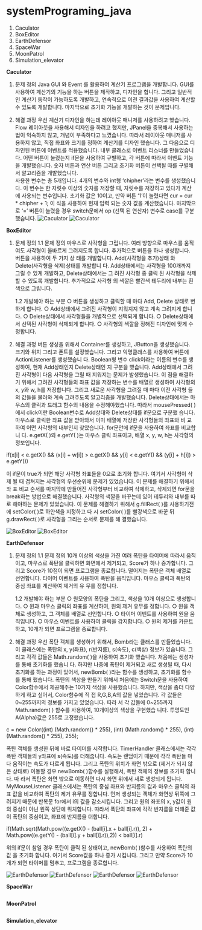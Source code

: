 # systemPrograming_java
1. Caculator
2. BoxEditor
3. EarthDefensor
4. SpaceWar
5. MoonPatrol
6. Simulation_elevator

**Caculator**

1. 문제 정의
Java GUI 와 Event 를 활용하여 계산기 프로그램을 개발합니다.
GUI를 사용하여 계산기의 기능을 하는 버튼을 제작하고, 디자인을 합니다. 
그리고 일반적인 계산기 동작이 가능하도록 개발하고, 연속적으로 이전 결과값을 사용하여 계산할 수 있도록 개발합니다. 
마지막으로 초기화 기능을 개발하는 것이 문제입니다.

2. 해결 과정
우선 계산기 디자인을 하는데 레이아웃 매니저를 사용하려고 했습니다. 
Flow 레이아웃을 사용해서 디자인을 하려고 했지만, JPanel을 중복해서 사용하는 법이 익숙하지 않고, 개념이 부족하다고 느꼈습니다.
따라서 레이아웃 매니저를 사용하지 않고, 직접 좌표와 크기를 정하여 계산기를 디자인 했습니다.
그 다음으로 디자인된 버튼에 이벤트를 적용했습니다. 
내부 클래스로 이벤트 리스너를 만들었습니다. 
어떤 버튼이 눌렸는지 if문을 사용하여 구별하고, 각 버튼에 따라서 이벤트 기능을 개발했습니다. 
숫자 버튼과 연산 버튼 그리고 초기화 버튼이 선택될 때를 구별해서 알고리즘을 개발했습니다.  
사용한 변수는 총 5개입니다. 
4개의 변수와 int형 ‘chipher’라는 변수를 생성했습니다. 
이 변수는 한 자릿수 이상의 숫자를 저장할 때, 자릿수를 저장하고 있다가 계산에 사용되는 변수입니다. 
초기화 값은 10이고, 만약 버튼 ‘1’이 눌렸다면 cur = cur * chipher + 1; 이 식을 사용하여 현재 입력 되는 숫자 값을 계산했습니다. 
마지막으로 ‘=’ 버튼이 눌렸을 경우 switch문에서 op (선택 된 연산자) 변수로 case를 구분했습니다.
![Caculator](./images/calculator1.png)
![Caculator](./images/calculator2.png)

**BoxEditor**

1. 문제 정의
    1.1 문제 정의
    마우스로 사각형을 그립니다. 여러 방향으로 마우스를 움직여도 사각형이 올바르게
    그려지도록 합니다. 추가적으로 버튼을 하나 생성합니다. 버튼을 사용하여 두 가지 상
    태를 개발합니다. Add(사각형을 추가)상태 와 Delete(사각형을 삭제)상태를 개발합니
    다. Add상태에서는 사각형을 100개까지 그릴 수 있게 개발하고, Delete상태에서는 그
    려진 사각형 중 클릭 된 사각형을 삭제할 수 있도록 개발합니다. 추가적으로 사각형
    의 색깔은 빨간색 테두리에 내부는 흰색으로 그립니다.
    
    1.2 개발해야 하는 부분
    ○ 버튼을 생성하고 클릭할 때 마다 Add, Delete 상태로 변하게 합니다.
    ○ Add상태에서 그려진 사각형이 지워지지 않고 계속 그려지게 합니다.
    ○ Delete상태에서 사각형들을 개별적으로 선택되게 합니다.
    ○ Delete상태에서 선택된 사각형이 삭제되게 합니다.
    ○ 사각형의 색깔을 정해진 디자인에 맞게 수정합니다.
  
2. 해결 과정
버튼 생성을 위해서 Container를 생성하고, JButton을 생성했습니다. 크기와 위치 그리고
폰트를 설정했습니다. 그리고 익명클래스를 사용하여 버튼에 ActionListener를 생성했습니
다. Boolean형 변수 click이라는 이름의 변수를 생성하여, 현재 Add상태인지 Delete상태인
지 구분을 했습니다.
Add상태에서 그려진 사각형이 다음 사각형을 그릴 때 지워지는 문제가 발생했습니다. 이
점을 해결하기 위해서 그려진 사각형들의 좌표 값을 저장하는 변수를 배열로 생성하여
사각형의 x, y와 w, h를 저장합니다. 그리고 새로운 사각형을 그려질 때 마다 이전 사각형
들의 값들을 불러와 계속 그려주도록 알고리즘을 개발했습니다.
Delete상태에서는 마우스의 클릭과 드래그 함수의 내용을 수정해야했습니다. 따라서
mousePressed( )에서 click이란 Boolean변수로 Add상태와 Delete상태를 if문으로 구분했
습니다. 마우스로 클릭한 좌표 값을 받아와서 이미 배열에 저장한 사각형들의 좌표와 비
교하여 어떤 사각형의 내부인지 찾았습니다. for문안에 if문을 사용하여 좌표를 비교합니
다. e.getX( )와 e.getY( )는 마우스 클릭 좌표이고, 배열 x, y, w, h는 사각형의 정보입니다.

if(x[i] < e.getX() && (x[i] + w[i]) > e.getX() && y[i] < e.getY() && (y[i] + h[i]) > e.getY())

이 if문이 true가 되면 해당 사각형 좌표들을 0으로 초기화 합니다. 여기서 사각형이 삭제
될 때 겹쳐지는 사각형의 우선순위에 문제가 있었습니다. 이 문제를 해결하기 위해서 좌
표 비교 순서를 마지막에 만들어진 사각형부터 비교하여 삭제하고, 삭제되면 for문을
break하는 방법으로 해결했습니다.
사각형의 색깔을 바꾸는데 있어 테두리와 내부를 따로 해야하는 문제가 있었습니다. 이
문제를 해결하기 위해서 g.fillRect( )를 사용하기전에 setColor( )로 하얀색을 지정하고 다
시 setColor( )를 빨강색으로 바꾼 뒤 g.drawRect( )로 사각형을 그리는 순서로 문제를 해
결했습니다.

![BoxEditor](./images/box1.PNG)
![BoxEditor](./images/box2.PNG)

**EarthDefensor**

1. 문제 정의
    1.1 문제 정의
    10개 이상의 색상을 가진 여러 폭탄을 타이머에 따라서 움직이고, 마우스로 폭탄을
    클릭하면 화면에서 제거되고, Score가 하나 증가합니다. 그리고 Score가 10점이 되면
    프로그램을 종료합니다. 떨어지는 폭탄은 객체 배열로 선언합니다. 타이머 이벤트를
    사용하여 폭탄을 움직입니다. 마우스 클릭과 폭탄의 중심 좌표를 계산하여 제거의 유
    무를 정합니다.
    
    1.2 개발해야 하는 부분
    ○ 원모양의 폭탄을 그리고, 색상을 10개 이상으로 생성합니다.
    ○ 원과 마우스 클릭의 좌표를 계산하여, 원의 제거 유무를 정합니다.
    ○ 원을 객체로 생성하고, 그 객체를 배열로 선언합니다.
    ○ 타이머 이벤트를 사용하여 원을 움직입니다.
    ○ 마우스 이벤트를 사용하여 클릭을 감지합니다.
    ○ 원의 제거를 카운트하고, 10개가 되면 프로그램을 종료합니다.
    
2. 해결 과정
우선 폭탄 객체를 생성하기 위해서, Bomb라는 클래스를 만들었습니다. 이 클래스에는
폭탄의 x, y(좌표), r(반지름), s(속도), c(색상) 정보가 있습니다. 그리고 각각 값들은
Math.random( )을 사용하여 초기화 했습니다. 처음에는 생성자를 통해 초기화를 했습니
다. 하지만 나중에 폭탄이 제거되고 새로 생성될 때, 다시 초기화를 하는 과정이 있어서,
newBomb( )라는 함수를 생성하고, 초기화를 함수를 통해 했습니다.
폭탄의 색상을 만들기 위해서 처음에는 Switch문을 사용하여 Color함수에서 제공해주는
10가지 색상을 사용했습니다. 하지만, 색상을 좀더 다양하게 하고 싶어서, Color함수에 직
접 R,G,B,A의 값을 넣었습니다. 각 값들은 0~255까지의 정보를 가지고 있었습니다. 따라
서 각 값들에 0~255까지 Math.random( ) 함수를 사용하여, 10개이상의 색상을 구현했습
니다. 투명도인 A(Alpha)값은 255로 고정했습니다.

c = new Color((int) (Math.random() * 255), (int) (Math.random() * 255), (int) (Math.random() * 255), 255);

폭탄 객체를 생성한 뒤에 바로 타이머를 시작합니다. TimerHandler 클래스에서는 각각
폭탄 객체들의 y좌표에 s(속도)를 더해줍니다. 속도는 랜덤이기 때문에 각각 폭탄들 마다
움직이는 속도가 다르게 됩니다. 그리고 폭탄의 위치가 화면 밖으로 (제거가 되지 않은
상태로) 이동할 경우 newBomb( )함수를 실행해서, 폭탄 객체의 정보를 초기화 합니다. 따
라서 폭탄은 화면 밖으로 이동하면 다시 화면 위에서 새로 생성되게 됩니다.
MyMouseListener 클래스에서는 폭탄의 중심 좌표와 반지름의 값과 마우스 클릭의 좌
표 값을 비교하여 폭탄의 제거 유무를 정합니다. 먼저 생성되는 객체가 화면상 뒤쪽에 그
려지기 때문에 반복문 for에서 i의 값을 감소시킵니다. 그리고 원의 좌표의 x, y값이 원의
중심이 아닌 왼쪽 상단에 위치합니다. 따라서 폭탄의 좌표에 각각 반지름을 더해준 값이
폭탄의 중심이고, 좌표에 반지름을 더합니다.

if(Math.sqrt(Math.pow((e.getX() - (ball[i].x + ball[i].r)), 2) + Math.pow((e.getY() - (ball[i].y + ball[i].r)),2)) < ball[i].r)

위의 if문이 참일 경우 폭탄이 클릭 된 상태이고, newBomb( )함수를 사용하여 폭탄의 값
을 초기화 합니다. 여기서 Score값을 하나 증가 시킵니다. 그리고 만약 Score가 10개가
되면 타이머를 멈추고, 프로그램을 종료합니다. 

![EarthDefensor](./images/defensor1.PNG)
![EarthDefensor](./images/defensor2.PNG)
![EarthDefensor](./images/defensor3.PNG)
![EarthDefensor](./images/defensor4.PNG)

**SpaceWar**
```

```
**MoonPatrol**
```

```
**Simulation_elevator**
```

```

